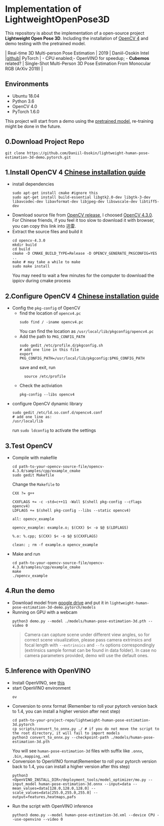 # Implementation of LightweightOpenPose3D
This repository is about the implementation of a open-source project **Lightweight Open Pose 3D**.
Including the installation of [OpenCV 4](https://opencv.org/releases/) 
and demo testing with the pretrained model. 

| Real-time 3D Multi-person Pose Estimation  | 2019  | Daniil-Osokin Intel  |[github](https://github.com/Daniil-Osokin/lightweight-human-pose-estimation-3d-demo.pytorch)| PyTorch   | - CPU enabled;- OpenVINO for speedup; - **Cubemos** related? | Single-Shot Multi-Person 3D Pose Estimation From Monocular RGB (ArXiv 2019)  |

  
## Environments
- Ubuntu 18.04
- Python 3.6
- OpenCV 4.0
- PyTorch 1.6.0 

This project will start from a demo using the [pretrained model](https://drive.google.com/file/d/1niBUbUecPhKt3GyeDNukobL4OQ3jqssH/view?usp=sharing),
re-training might be done in the future.

## 0.Download Project Repo 
  ```
  git clone https://github.com/Daniil-Osokin/lightweight-human-pose-estimation-3d-demo.pytorch.git
  ```

## 1.Install OpenCV 4 [Chinese installation guide](https://blog.csdn.net/new_delete_/article/details/84797041)
- install dependencies
  ```
  sudo apt-get install cmake #ignore this 
  sudo apt-get install build-essential libgtk2.0-dev libgtk-3-dev libavcodec-dev libavformat-dev libjpeg-dev libswscale-dev libtiff5-dev
  ```
- Download source file from [OpenCV release](https://opencv.org/releases/), I choosed [OpenCV 4.3.0](https://github.com/opencv/opencv/archive/4.3.0.zip).
For Chinese friends, if you feel it too slow to download it with browser, you can copy this link into 迅雷.
- Extract the source files and build it 
  ```
  cd opencv-4.3.0
  mkdir build
  cd build
  cmake -D CMAKE_BUILD_TYPE=Release -D OPENCV_GENERATE_PKGCONFIG=YES ..
  make # may take a while to make
  sudo make install
  ```
  You may need to wait a few minutes for the computer to download the ippicv during cmake process

## 2.Configure OpenCV 4 [Chinese installation guide](https://blog.csdn.net/new_delete_/article/details/84797041)
- Config the `pkg-config` of OpenCV
  - find the location of `opencv4.pc`
    ```
    sudo find / -iname opencv4.pc
    ```
    You can find the location as `/usr/local/lib/pkgconfig/opencv4.pc`
  - Add the path to `PKG_CONFIG_PATH`
    ```
    sudo gedit /etc/profile.d/pkgconfig.sh
    # add one line in this file
    export PKG_CONFIG_PATH=/usr/local/lib/pkgconfig:$PKG_CONFIG_PATH
    ```
    save and exit, run 
    ```
      source /etc/profile
    ```
  - Check the activiation
    ```
    pkg-config --libs opencv4
    ```
- configure OpenCV dynamic library
  ```
  sudo gedit /etc/ld.so.conf.d/opencv4.conf
  # add one line as:
  /usr/local/lib
  ```
  run `sudo ldconfig` to activate the settings
  
## 3.Test OpenCV
- Compile with makefile
   ```
   cd path-to-your-opencv-source-file/opencv-4.3.0/samples/cpp/example_cmake
   sudo gedit Makefile
   ```
   Change the `Makefile` to 
   ```
   CXX ?= g++
 
   CXXFLAGS += -c -std=c++11 -Wall $(shell pkg-config --cflags opencv4)
   LDFLAGS += $(shell pkg-config --libs --static opencv4)

   all: opencv_example

   opencv_example: example.o; $(CXX) $< -o $@ $(LDFLAGS)

   %.o: %.cpp; $(CXX) $< -o $@ $(CXXFLAGS)

   clean: ; rm -f example.o opencv_example
   ```
- Make and run
   ```
   cd path-to-your-opencv-source-file/opencv-4.3.0/samples/cpp/example_cmake
   make
   ./opencv_example
   ```
## 4.Run the demo
- Download model from [google drive](https://drive.google.com/file/d/1niBUbUecPhKt3GyeDNukobL4OQ3jqssH/view?usp=sharing) and put it in `lightweight-human-pose-estimation-3d-demo.pytorch/models`
- Running on GPU with a webcam
  ```
  python3 demo.py --model ./models/human-pose-estimation-3d.pth --video 0
  ```
  > Camera can capture scene under different view angles, so for correct scene visualization, please pass camera extrinsics and focal length with `--extrinsics` and `--fx` options correspondingly (extrinsics sample format can be found in data folder). In case no camera parameters provided, demo will use the default ones.

## 5.Inference with OpenVINO
- Install OpenVINO, see [this](https://github.com/DarrenJiang13/gym-human-pose-estimation/edit/master/learning-based/Imp_LightweightOpenPose/Imp_LightweightOpenPose.md)
- start OpenVINO environment
  ```
  ov
  ```
- Conversion to onnx format (Remember to roll your pytorch version back to 1.4, you can install a higher version after next step)
  ```
  cd path-to-your-project-repo/lightweight-human-pose-estimation-3d.pytorch
  cp scripts/convert_to_onnx.py ./ # if you do not move the script to the root directory, it will fail to import models
  python3 convert_to_onnx.py --checkpoint-path ./models/human-pose-estimation-3d.pth
  ```
  You will see `human-pose-estimation-3d` files with suffix like `.onnx`, `.bin`,`.mapping`,`.xml`
- Conversion to OpenVINO format(Remember to roll your pytorch version back to 1.4, you can install a higher version after this step)
  ```
  python3 <OpenVINO_INSTALL_DIR>/deployment_tools/model_optimizer/mo.py --input_model human-pose-estimation-3d.onnx --input=data --mean_values=data[128.0,128.0,128.0] --scale_values=data[255.0,255.0,255.0] --output=features,heatmaps,pafs
  ```
- Run the script with OpenVINO inference
  ```
  python3 demo.py --model human-pose-estimation-3d.xml --device CPU --use-openvino --video 0
  ```
